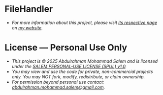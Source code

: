 # FileHandler
- *For more information about this project, please visit [its respective page](https://abdulrahmanmohammadsalem.github.io/CppClasses/FileHandler/) on [my website](https://abdulrahmanmohammadsalem.github.io).*

# License — Personal Use Only
- *This project is © 2025 Abdulrahman Mohammad Salem and is licensed under the [SALEM PERSONAL-USE LICENSE (SPUL) v1.0](https://github.com/AbdulrahmanMohammadSalem/My-Projects-Portfolio/blob/main/LICENSE).*
- *You may view and use the code for private, non-commercial projects only. You may NOT fork, modify, redistribute, or claim ownership.*
- *For permission beyond personal use contact: abdulrahman.mohammad.salem@gmail.com.*

